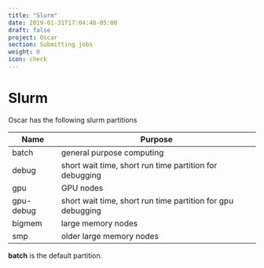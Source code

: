 ```yaml
---
title: "Slurm"
date: 2019-01-31T17:04:48-05:00
draft: false
project: Oscar
section: Submitting jobs
weight: 0
icon: check
---
```


# Slurm

Oscar has the following slurm partitions

Name       | Purpose
-----------|------
batch      | general purpose computing
debug      | short wait time, short run time partition for debugging
gpu        | GPU nodes
gpu-debug  | short wait time, short run time partition for gpu debugging
bigmem     | large memory nodes
smp        | older large memory nodes


**batch** is the default partition.

